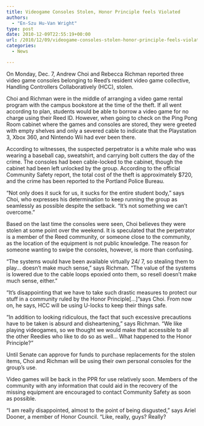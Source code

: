 ```yaml
---
title: Videogame Consoles Stolen, Honor Principle feels Violated
authors: 
  - "En-Szu Hu-Van Wright"
type: post
date: 2010-12-09T22:55:19+00:00
url: /2010/12/09/videogame-consoles-stolen-honor-principle-feels-violated/
categories:
  - News

---
```

On Monday, Dec. 7, Andrew Choi and Rebecca Richman reported three video game consoles belonging to Reed’s resident video game collective, Handling Controllers Collaboratively (HCC), stolen.

Choi and Richman were in the middle of arranging a video game rental program with the campus bookstore at the time of the theft. If all went according to plan, students would be able to borrow a video game for no charge using their Reed ID. However, when going to check on the Ping Pong Room cabinet where the games and consoles are stored, they were greeted with empty shelves and only a severed cable to indicate that the Playstation 3, Xbox 360, and Nintendo Wii had ever been there.

According to witnesses, the suspected perpetrator is a white male who was wearing a baseball cap, sweatshirt, and carrying bolt cutters the day of the crime. The consoles had been cable-locked to the cabinet, though the cabinet had been left unlocked by the group. According to the official Community Safety report, the total cost of the theft is approximately $720, and the crime has been reported to the Portland Police Bureau.

“Not only does it suck for us, it sucks for the entire student body,” says Choi, who expresses his determination to keep running the group as seamlessly as possible despite the setback. “It’s not something we can’t overcome.”

Based on the last time the consoles were seen, Choi believes they were stolen at some point over the weekend. It is speculated that the perpetrator is a member of the Reed community, or someone close to the community, as the location of the equipment is not public knowledge. The reason for someone wanting to swipe the consoles, however, is more than confusing.

“The systems would have been available virtually 24/ 7, so stealing them to play… doesn’t make much sense,” says Richman. “The value of the systems is lowered due to the cable loops epoxied onto them, so resell doesn’t make much sense, either.”

“It’s disappointing that we have to take such drastic measures to protect our stuff in a community ruled by the Honor Principle[&#8230;]”says Choi. From now on, he says, HCC will be using U-locks to keep their things safe.

“In addition to looking ridiculous, the fact that such excessive precautions have to be taken is absurd and disheartening,” says Richman. “We like playing videogames, so we thought we would make that accessible to all the other Reedies who like to do so as well… What happened to the Honor Principle?”

Until Senate can approve for funds to purchase replacements for the stolen items, Choi and Richman will be using their own personal consoles for the group’s use.

Video games will be back in the PPR for use relatively soon. Members of the community with any information that could aid in the recovery of the missing equipment are encouraged to contact Community Safety as soon as possible.

“I am really disappointed, almost to the point of being disgusted,” says Ariel Dooner, a member of Honor Council. “Like, really, guys? Really?